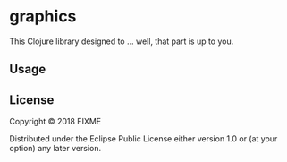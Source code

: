 # graphics

This Clojure library designed to ... well, that part is up to you.

## Usage



## License

Copyright © 2018 FIXME

Distributed under the Eclipse Public License either version 1.0 or (at
your option) any later version.
